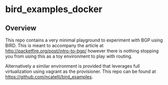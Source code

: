 # bird_examples_docker
## Overview
This repo contains a very minimal playground to experiment with BGP using BIRD. This is meant to accompany the article at http://packetfire.org/post/intro-to-bgp/ however there is nothing stopping you from using this as a toy environment to play with routing.

Alternatively a similar environment is provided that leverages full virtualization using vagrant as the provisioner. This repo can be found at https://github.com/ncatelli/bird_examples.